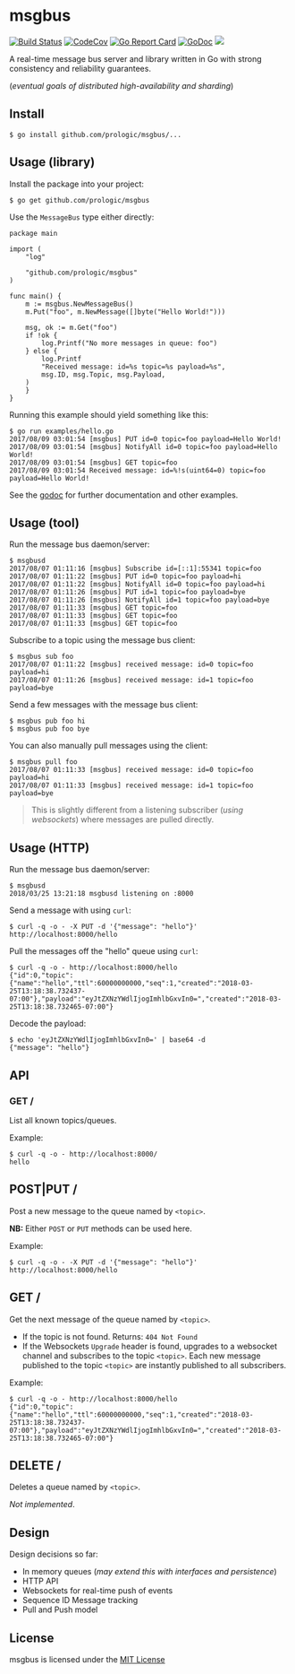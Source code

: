# msgbus

[![Build Status](https://travis-ci.org/prologic/msgbus.svg)](https://travis-ci.org/prologic/msgbus)
[![CodeCov](https://codecov.io/gh/prologic/msgbus/branch/master/graph/badge.svg)](https://codecov.io/gh/prologic/msgbus)
[![Go Report Card](https://goreportcard.com/badge/prologic/msgbus)](https://goreportcard.com/report/prologic/msgbus)
[![GoDoc](https://godoc.org/github.com/prologic/msgbus?status.svg)](https://godoc.org/github.com/prologic/msgbus) 
[![](https://images.microbadger.com/badges/version/prologic/msgbus.svg)](https://microbadger.com/images/prologic/msgbus "Get your own version badge on microbadger.com")

A real-time message bus server and library written in Go with strong
consistency and reliability guarantees.

(*eventual goals of distributed high-availability and sharding*)

## Install

```#!bash
$ go install github.com/prologic/msgbus/...
```

## Usage (library)

Install the package into your project:

```#!bash
$ go get github.com/prologic/msgbus
```

Use the `MessageBus` type either directly:

```#!go
package main

import (
    "log"

    "github.com/prologic/msgbus"
)

func main() {
    m := msgbus.NewMessageBus()
    m.Put("foo", m.NewMessage([]byte("Hello World!")))

    msg, ok := m.Get("foo")
    if !ok {
        log.Printf("No more messages in queue: foo")
    } else {
        log.Printf
	    "Received message: id=%s topic=%s payload=%s",
	    msg.ID, msg.Topic, msg.Payload,
	)
    }
}
```

Running this example should yield something like this:

```#!bash
$ go run examples/hello.go
2017/08/09 03:01:54 [msgbus] PUT id=0 topic=foo payload=Hello World!
2017/08/09 03:01:54 [msgbus] NotifyAll id=0 topic=foo payload=Hello World!
2017/08/09 03:01:54 [msgbus] GET topic=foo
2017/08/09 03:01:54 Received message: id=%!s(uint64=0) topic=foo payload=Hello World!
``` 

See the [godoc](https://godoc.org/github.com/prologic/msgbus) for further
documentation and other examples.

## Usage (tool)

Run the message bus daemon/server:

```#!bash
$ msgbusd
2017/08/07 01:11:16 [msgbus] Subscribe id=[::1]:55341 topic=foo
2017/08/07 01:11:22 [msgbus] PUT id=0 topic=foo payload=hi
2017/08/07 01:11:22 [msgbus] NotifyAll id=0 topic=foo payload=hi
2017/08/07 01:11:26 [msgbus] PUT id=1 topic=foo payload=bye
2017/08/07 01:11:26 [msgbus] NotifyAll id=1 topic=foo payload=bye
2017/08/07 01:11:33 [msgbus] GET topic=foo
2017/08/07 01:11:33 [msgbus] GET topic=foo
2017/08/07 01:11:33 [msgbus] GET topic=foo
```

Subscribe to a topic using the message bus client:

```#!bash
$ msgbus sub foo
2017/08/07 01:11:22 [msgbus] received message: id=0 topic=foo payload=hi
2017/08/07 01:11:26 [msgbus] received message: id=1 topic=foo payload=bye
```

Send a few messages with the message bus client:

```#!bash
$ msgbus pub foo hi
$ msgbus pub foo bye
```

You can also manually pull messages using the client:

```#!bash
$ msgbus pull foo
2017/08/07 01:11:33 [msgbus] received message: id=0 topic=foo payload=hi
2017/08/07 01:11:33 [msgbus] received message: id=1 topic=foo payload=bye
```

> This is slightly different from a listening subscriber (*using websockets*) where messages are pulled directly.

## Usage (HTTP)

Run the message bus daemon/server:

```#!bash
$ msgbusd
2018/03/25 13:21:18 msgbusd listening on :8000
```

Send a message with using `curl`:

```#!bash
$ curl -q -o - -X PUT -d '{"message": "hello"}' http://localhost:8000/hello
```

Pull the messages off the "hello" queue using `curl`:

```#!bash
$ curl -q -o - http://localhost:8000/hello
{"id":0,"topic":{"name":"hello","ttl":60000000000,"seq":1,"created":"2018-03-25T13:18:38.732437-07:00"},"payload":"eyJtZXNzYWdlIjogImhlbGxvIn0=","created":"2018-03-25T13:18:38.732465-07:00"}
```

Decode the payload:

```#!bash
$ echo 'eyJtZXNzYWdlIjogImhlbGxvIn0=' | base64 -d
{"message": "hello"}
```

## API

### GET /

List all known topics/queues.

Example:

```#!bash
$ curl -q -o - http://localhost:8000/
hello
```

## POST|PUT /<topic>

Post a new message to the queue named by `<topic>`.

**NB:** Either `POST` or `PUT` methods can be used here.

Example:

```#!bash
$ curl -q -o - -X PUT -d '{"message": "hello"}' http://localhost:8000/hello
```

## GET /<topic>

Get the next message of the queue named by `<topic>`.

- If the topic is not found. Returns: `404 Not Found`
- If the Websockets `Upgrade` header is found, upgrades to a websocket channel
  and subscribes to the topic `<topic>`. Each new message published to the
  topic `<topic>` are instantly published to all subscribers.

Example:

```#!bash
$ curl -q -o - http://localhost:8000/hello
{"id":0,"topic":{"name":"hello","ttl":60000000000,"seq":1,"created":"2018-03-25T13:18:38.732437-07:00"},"payload":"eyJtZXNzYWdlIjogImhlbGxvIn0=","created":"2018-03-25T13:18:38.732465-07:00"}
```

## DELETE /<topic>

Deletes a queue named by `<topic>`.

*Not implemented*.

## Design

Design decisions so far:

* In memory queues (*may extend this with interfaces and persistence*)
* HTTP API
* Websockets for real-time push of events
* Sequence ID Message tracking
* Pull and Push model

## License

msgbus is licensed under the [MIT License](https://github.com/prologic/msgbus/blob/master/LICENSE)
